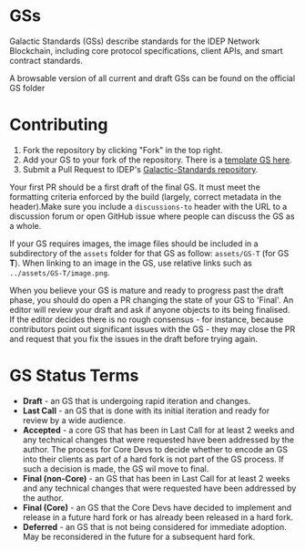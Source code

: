 # GSs

Galactic Standards (GSs) describe standards for the IDEP Network Blockchain, including core protocol specifications, client APIs, and smart contract standards.

A browsable version of all current and draft GSs can be found on the official GS folder

# Contributing

 1. Fork the repository by clicking "Fork" in the top right.
 2. Add your GS to your fork of the repository. There is a [template GS here](GS-T.md).
 3. Submit a Pull Request to IDEP's [Galactic-Standards repository](https://github.com/IDEP-network/Galactic-Standards).

Your first PR should be a first draft of the final GS. It must meet the formatting criteria enforced by the build (largely, correct metadata in the header).Make sure you include a `discussions-to` header with the URL to a discussion forum or open GitHub issue where people can discuss the GS as a whole.

If your GS requires images, the image files should be included in a subdirectory of the `assets` folder for that GS as follow: `assets/GS-T` (for GS **T**). When linking to an image in the GS, use relative links such as `../assets/GS-T/image.png`.

When you believe your GS is mature and ready to progress past the draft phase, you should do open a PR changing the state of your GS to 'Final'. An editor will review your draft and ask if anyone objects to its being finalised. If the editor decides there is no rough consensus - for instance, because contributors point out significant issues with the GS - they may close the PR and request that you fix the issues in the draft before trying again.

# GS Status Terms

* **Draft** - an GS that is undergoing rapid iteration and changes.
* **Last Call** - an GS that is done with its initial iteration and ready for review by a wide audience.
* **Accepted** - a core GS that has been in Last Call for at least 2 weeks and any technical changes that were requested have been addressed by the author. The process for Core Devs to decide whether to encode an GS into their clients as part of a hard fork is not part of the GS process. If such a decision is made, the GS wil move to final.
* **Final (non-Core)** - an GS that has been in Last Call for at least 2 weeks and any technical changes that were requested have been addressed by the author.
* **Final (Core)** - an GS that the Core Devs have decided to implement and release in a future hard fork or has already been released in a hard fork. 
* **Deferred** - an GS that is not being considered for immediate adoption. May be reconsidered in the future for a subsequent hard fork.
